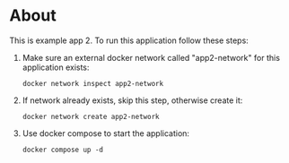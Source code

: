 # About
This is example app 2. To run this application follow these steps:

1. Make sure an external docker network called "app2-network" for this application exists:
   ```
   docker network inspect app2-network
   ```
2. If network already exists, skip this step, otherwise create it:
   ```
   docker network create app2-network
   ```
3. Use docker compose to start the application:
   ```
   docker compose up -d
   ```